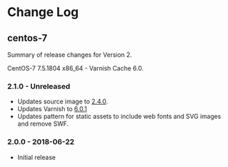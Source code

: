 # Change Log

## centos-7

Summary of release changes for Version 2.

CentOS-7 7.5.1804 x86_64 - Varnish Cache 6.0.

### 2.1.0 - Unreleased

- Updates source image to [2.4.0](https://github.com/jdeathe/centos-ssh/releases/tag/2.4.0).
- Updates Varnish to [6.0.1](https://github.com/varnishcache/varnish-cache/blob/varnish-6.0.1/doc/changes.rst)
- Updates pattern for static assets to include web fonts and SVG images and remove SWF.

### 2.0.0 - 2018-06-22

- Initial release